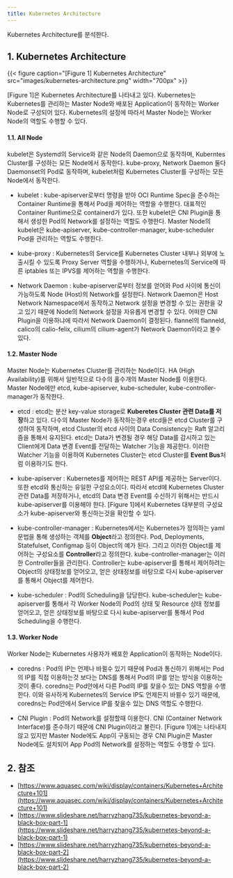 ```yaml
---
title: Kubernetes Architecture
---
```


Kubernetes Architecture를 분석한다.

## 1. Kubernetes Architecture

{{< figure caption="[Figure 1] Kubernetes Architecture" src="images/kubernetes-architecture.png" width="700px" >}}

[Figure 1]은 Kubernetes Architecture를 나타내고 있다. Kubernetes는 Kubernetes를 관리하는 Master Node와 배포된 Application이 동작하는 Worker Node로 구성되어 있다. Kubernetes의 설정에 따라서 Master Node는 Worker Node의 역할도 수행할 수 있다.

#### 1.1. All Node

kubelet은 Systemd의 Service와 같은 Node의 Daemon으로 동작하며, Kuberntes Cluster를 구성하는 모든 Node에서 동작한다. kube-proxy, Network Daemon 둘다 Daemonset의 Pod로 동작하며, kubelet처럼 Kubernetes Cluster를 구성하는 모든 Node에서 동작한다.

* kubelet : kube-apiserver로부터 명령을 받아 OCI Runtime Spec을 준수하는 Container Runtime을 통해서 Pod을 제어하는 역할을 수행한다. 대표적인 Container Runtime으로 containerd가 있다. 또한 kubelet은 CNI Plugin을 통해서 생성한 Pod의 Network를 설정하는 역할도 수행한다. Master Node의 kubelet은 kube-apiserver, kube-controller-manager, kube-scheduler Pod을 관리하는 역할도 수행한다.

* kube-proxy : Kubernetes의 Service를 Kubernetes Cluster 내부나 외부에 노출시킬 수 있도록 Proxy Server 역할을 수행하거나, Kubernetes의 Service에 따른 iptables 또는 IPVS를 제어하는 역할을 수행한다.

* Network Daemon : kube-apiserver로부터 정보를 얻어와 Pod 사이에 통신이 가능하도록 Node (Host)의 Network를 설정한다. Network Daemon은 Host Network Namespace에서 동작하고 Network 설정을 변경할 수 있는 권한을 갖고 있기 때문에 Node의 Network 설정을 자유롭게 변경할 수 있다. 어떠한 CNI Plugin을 이용하냐에 따라서 Network Daemon이 결정된다. flannel의 flanneld, calico의 calio-felix, cilium의 cilium-agent가 Network Daemon이라고 볼수 있다.

#### 1.2. Master Node

Master Node는 Kubernetes Cluster를 관리하는 Node이다. HA (High Availability)를 위해서 일반적으로 다수의 홀수개의 Master Node를 이용한다. Master Node에만 etcd, kube-apiserver, kube-scheduler, kube-controller-manager가 동작한다.

* etcd : etcd는 분산 key-value storage로 **Kuberetes Cluster 관련 Data를 저장**하고 있다. 다수의 Master Node가 동작하는경우 etcd들은 etcd Cluster를 구성하여 동작하며, etcd Cluster의 etcd 사이의 Data Consistency는 Raft 알고리즘을 통해서 유지된다. etcd는 Data가 변경될 경우 해당 Data를 감시하고 있는 Client에게 Data 변경 Event를 전달하는 Watcher 기능을 제공한다. 이러한 Watcher 기능을 이용하여 Kubernetes Cluster는 etcd Cluster를 **Event Bus**처럼 이용하기도 한다.

* kube-apiserver : Kubernetes를 제어하는 REST API를 제공하는 Server이다. 또한 etcd와 통신하는 유일한 구성요소이다. 따라서 etcd에 Kubernetes Cluster 관련 Data를 저장하거나, etcd의 Data 변경 Event를 수신하기 위해서는 반드시 kube-apiserver를 이용해야 한다. [Figure 1]에서 Kubernetes 대부분의 구성요소가 kube-apiserver와 통신하는것을 확인할 수 있다.

* kube-controller-manager : Kubernetes에서는 Kubernetes가 정의하는 yaml 문법을 통해 생성하는 객체를 **Object**라고 정의한다. Pod, Deployments, Statefulset, Configmap 등이 Object의 예가 된다. 그리고 이러한 Object를 제어하는 구성요소를 **Controller**라고 정의한다. kube-controller-manager는 이러한 Controller들을 관리한다. Controller는 kube-apiserver를 통해서 제어하려는 Object의 상태정보를 얻어오고, 얻은 상태정보를 바탕으로 다시 kube-apiserver를 통해서 Object를 제어한다.

* kube-scheduler : Pod의 Scheduling을 담당한다. kube-scheduler는 kube-apiserver를 통해서 각 Worker Node의 Pod의 상태 및 Resource 상태 정보를 얻어오고, 얻은 상태정보를 바탕으로 다시 kube-apiserver를 통해서 Pod Scheduling을 수행한다.

#### 1.3. Worker Node

Worker Node는 Kubernetes 사용자가 배포한 Application이 동작하는 Node이다.

* coredns : Pod의 IP는 언제나 바뀔수 있기 때문에 Pod과 통신하기 위해서는 Pod의 IP를 직접 이용하는것 보다는 DNS를 통해서 Pod의 IP를 얻는 방식을 이용하는 것이 좋다. coredns는 Pod안에서 다른 Pod의 IP를 찾을수 있는 DNS 역할을 수행한다. 이와 유사하게 Kubernetes의 Service IP도 언제든지 바뀔수 있기 때문에, coredns는 Pod안에서 Service IP를 찾을수 있는 DNS 역할도 수행한다.

* CNI Plugin : Pod의 Network를 설정할때 이용한다. CNI (Container Network Interface)를 준수하기 때문에 CNI Plugin이라고 불린다. [Figure 1]에는 나타내지 않고 있지만 Master Node에도 App이 구동되는 경우 CNI Plugin은 Master Node에도 설치되어 App Pod의 Network를 설정하는 역할도 수행할 수 있다.

## 2. 참조

* [https://www.aquasec.com/wiki/display/containers/Kubernetes+Architecture+101](https://www.aquasec.com/wiki/display/containers/Kubernetes+Architecture+101)
* [https://www.slideshare.net/harryzhang735/kubernetes-beyond-a-black-box-part-1](https://www.slideshare.net/harryzhang735/kubernetes-beyond-a-black-box-part-1)
* [https://www.slideshare.net/harryzhang735/kubernetes-beyond-a-black-box-part-2](https://www.slideshare.net/harryzhang735/kubernetes-beyond-a-black-box-part-2)